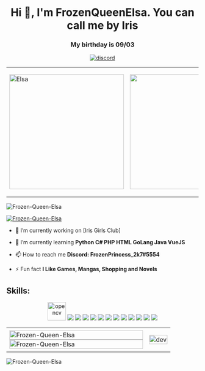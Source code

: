 <h1 align="center">Hi 👋, I'm FrozenQueenElsa. You can call me by Iris</h1>
<h3 align="center">My birthday is 09/03</h3>
<p align="center">
<a href="https://discord.com/users/900438533997731850"><img src="https://discord.c99.nl/widget/theme-3/900438533997731850.png" alt="discord" /></a> 
</p>
<table style="width:100%;">
  <tr>
    <td>
     <img src="https://media1.giphy.com/media/42WdiWfCKp6xD9uUQ2/giphy.gif?cid=790b761110372aa7ecc416fa3dbee5d33fadc5fc090c1c69&rid=giphy.gif&ct=g" alt="Elsa" width="300px"/>
    </td>
    <td>
      <p align="right"> 
        <img src="https://i.ibb.co/ynD1Ffn/Elsa-Yugioh.png" alt="Elsa" width="300px"/>
      </p>
    </td>
  </tr>
</table>
      
 
<p align="left"> <img src="https://komarev.com/ghpvc/?username=Frozen-Queen-Elsa&label=Profile%20views&color=0e75b6&style=flat" alt="Frozen-Queen-Elsa" /> </p>

<p align="left"> <a href="https://github.com/Frozen-Queen-Elsa/Elsa-Github-Tropy"><img src="https://github-profile-trophy.vercel.app/?username=Frozen-Queen-Elsa&theme=tokyonight&row=2&column=3&no-bg=true" alt="Frozen-Queen-Elsa" /></a> </p>

- 🔭 I’m currently working on [Iris Girls Club] 

- 🌱 I’m currently learning **Python C# PHP HTML GoLang Java VueJS** 

- 📫 How to reach me **Discord: FrozenPrincess_2k7#5554** 

- ⚡ Fun fact **I Like Games, Mangas, Shopping and Novels**


</p>

## Skills:
<p align="center">
  <img src="https://www.vectorlogo.zone/logos/opencv/opencv-icon.svg" alt="opencv" width="48" height="48"/> 
  <img src="https://img.icons8.com/color/48/000000/microsoft-sql-server.png"/>
  <img src="https://img.icons8.com/color/48/000000/mysql-logo.png"/>
  <img src="https://img.icons8.com/color/48/000000/mongodb.png"/>
  <img src="https://img.icons8.com/fluent/48/000000/matlab.png"/>
  <img src="https://img.icons8.com/color/48/000000/git.png"/>
  <img src="https://img.icons8.com/color/48/000000/github-2.png"/>
  <img src="https://img.icons8.com/color/48/000000/visual-studio-code-2019.png"/>
  <img src="https://img.icons8.com/color/48/000000/visual-studio-2019.png"/>
  <img src="https://img.icons8.com/dusk/48/000000/anaconda.png"/>
  <img src="https://img.icons8.com/fluent/48/000000/spyder-ide.png"/>
  <img src="https://img.icons8.com/color/48/000000/trello.png"/>
  <img src="https://img.icons8.com/color/48/000000/python.png"/>

</p>

<table style="width:100%;">
  <tr>
    <td>
      <img src="https://github-readme-stats.vercel.app/api/top-langs/?username=Frozen-Queen-Elsa&bg_color=FFFFFF00&text_color=179fa3&layout=compact&hide=CSS&langs_count=10&custom_title=Top%20ngôn%20ngữ%20được%20dùng" alt="Frozen-Queen-Elsa" width="100%"/>
      <img src="https://github-readme-stats.vercel.app/api?username=Frozen-Queen-Elsa&bg_color=FFFFFF00&text_color=179fa3&show_icons=true&count_private=true&include_all_commits=true&custom_title=Hoạt%20động%20trên%20Github" alt="Frozen-Queen-Elsa" width="100%"/>
    </td>
    <td>
      <p align="center"> 
        <img src="https://cdn.dribbble.com/users/1059583/screenshots/4171367/coding-freak.gif" alt="dev" width="100%"/>
      </p>
    </td>
  </tr>
</table>

<p ><img align="center" src="https://github-readme-streak-stats.herokuapp.com/?user=Frozen-Queen-Elsa&" alt="Frozen-Queen-Elsa" /></p>
